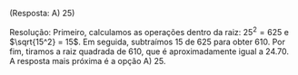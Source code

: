 (Resposta: A) 25)

Resolução: Primeiro, calculamos as operações dentro da raiz: $25^2 = 625$ e $\sqrt{15^2} = 15$. Em seguida, subtraímos 15 de 625 para obter 610. Por fim, tiramos a raiz quadrada de 610, que é aproximadamente igual a 24.70. A resposta mais próxima é a opção A) 25.

